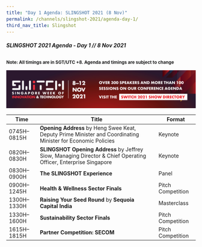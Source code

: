 ```yaml
---
title: "Day 1 Agenda: SLINGSHOT 2021 (8 Nov)"
permalink: /channels/slingshot-2021/agenda-day-1/
third_nav_title: Slingshot
---
```

##### SLINGSHOT 2021 Agenda - Day 1 // 8 Nov 2021

<sub>**Note: All timings are in SGT/UTC +8. Agenda and timings are subject to change**</sub>

[![SWITCH 2021 Show Directory](/images/Platform_Banner_SWITCH_2021_Show_Directory_var_2.png)](https://directory.switchsg.org)

| Time | Title | Format |
| -------- | -------- | -------- |
| 0745H–0815H     | **Opening Address** by Heng Swee Keat, Deputy Prime Minister and Coordinating Minister for Economic Policies    | Keynote     |
| 0820H–0830H     | **SLINGSHOT Opening Address** by Jeffrey Siow, Managing Director & Chief Operating Officer, Enterprise Singapore     | Keynote     |
| 0830H–0900H     | **The SLINGSHOT Experience**      | Panel     |
| 0900H–1245H     | **Health & Wellness Sector Finals**     | Pitch Competition     |
| 1300H–1330H     | **Raising Your Seed Round** by **Sequoia Capital India**     | Masterclass     |
| 1330H–1600H     | **Sustainability Sector Finals**    | Pitch Competition     |
| 1615H–1815H     | **Partner Competition: SECOM**    | Pitch Competition     |